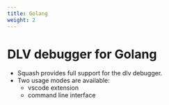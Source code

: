 ```yaml
---
title: Golang
weight: 2
---
```


# DLV debugger for Golang

- Squash provides full support for the dlv debugger.
- Two usage modes are available:
  - vscode extension
  - command line interface
